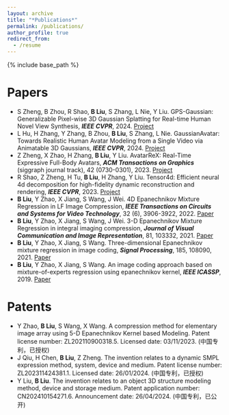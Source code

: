 ```yaml
---
layout: archive
title: "*Publications*"
permalink: /publications/
author_profile: true
redirect_from:
  - /resume
---
```



{% include base_path %}

Papers
======
* S Zheng, B Zhou, R Shao, **B Liu**, S Zhang, L Nie, Y Liu. GPS-Gaussian: Generalizable Pixel-wise 3D Gaussian Splatting for Real-time Human Novel View Synthesis, ***IEEE CVPR***, 2024. [Project](https://shunyuanzheng.github.io/GPS-Gaussian/)
* L Hu, H Zhang, Y Zhang, B Zhou, **B Liu**, S Zhang, L Nie. GaussianAvatar: Towards Realistic Human Avatar Modeling from a Single Video via Animatable 3D Gaussians, ***IEEE CVPR***, 2024. [Project](https://huliangxiao.github.io/GaussianAvatar/)
* Z Zheng, X Zhao, H Zhang, **B Liu**, Y Liu. AvatarReX: Real-Time Expressive Full-Body Avatars, ***ACM Transactions on Graphics*** (siggraph journal track), 42 (0730-0301), 2023. [Project](https://liuyebin.com/AvatarRex/)
* R Shao, Z Zheng, H Tu, **B Liu**, H Zhang, Y Liu. Tensor4d: Efficient neural 4d decomposition for high-fidelity dynamic reconstruction and rendering, ***IEEE CVPR***, 2023. [Project](https://liuyebin.com/tensor4d/tensor4d.html)
* **B Liu**, Y Zhao, X Jiang, S Wang, J Wei. 4D Epanechnikov Mixture Regression in LF Image Compression, ***IEEE Transactions on Circuits and Systems for Video Technology***, 32 (6), 3906-3922, 2022. [Paper](https://ieeexplore.ieee.org/iel7/76/4358651/09513313.pdf)
* **B Liu**, Y Zhao, X Jiang, S Wang, J Wei. 3-D Epanechnikov Mixture Regression in integral imaging compression, ***Journal of Visual Communication and Image Representation***, 81, 103332, 2021. [Paper](https://www.sciencedirect.com/science/article/pii/S1047320321002170)
* **B Liu**, Y Zhao, X Jiang, S Wang. Three-dimensional Epanechnikov mixture regression in image coding, ***Signal Processing***, 185, 108090, 2021. [Paper](https://www.sciencedirect.com/science/article/pii/S0165168421001286)
* **B Liu**, Y Zhao, X Jiang, S Wang. An image coding approach based on mixture-of-experts regression using epanechnikov kernel, ***IEEE ICASSP***, 2019. [Paper](https://ieeexplore.ieee.org/abstract/document/8682374)



Patents
======
* Y Zhao, **B Liu**, S Wang, X Wang. A compression method for elementary image array using 5-D Epanechnikov Kernel based Modeling. Patent license number: ZL202110900318.5. Licensed date: 03/11/2023. (中国专利，已授权)
* J Qiu, H Chen, **B Liu**, Z Zheng. The invention relates to a dynamic SMPL expression method, system, device and medium. Patent license number: ZL202311424381.1. Licensed date: 26/01/2024. (中国专利，已授权)
* Y Liu, **B Liu**. The invention relates to an object 3D structure modeling method, device and storage medium. Patent application number: CN202410154271.6. Announcement date: 26/04/2024. (中国专利，已公开)